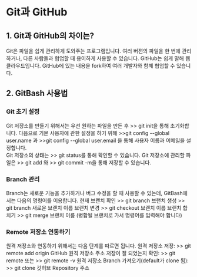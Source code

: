 # Git과 GitHub
## 1. Git과 GitHub의 차이는?
Git은 파일을 쉽게 관리하게 도와주는 프로그램입니다. 여러 버젼의 파일을 한 번에 관리하거나, 다른 사람들과 협업할 때 용이하게 사용할 수 있습니다.
GitHub는 쉽게 말해 웹 클라우드입니다. GitHub에 있는 내용을 fork하여 여러 개발자와 함꼐 협업할 수 있습니다. <br>

## 2. GitBash 사용법
### Git 초기 설정
Git 저장소를 만들기 위해서는 우선 원하는 파일을 만든 후 >> git init을 통해 초기화합니다.
다음으로 기본 사용자에 관한 설정을 하기 위해 >>git config --global user.name 과 >>git config --global user.email 을 통해 사용자 이름과 이메일을 설정합니다.<br>
Git 저장소의 상태는 >> git status를 통해 확인할 수 있습니다.
Git 저장소에 관리할 파일은 >> git add 와 >> git commit -m을 통해 저장할 수 있습니다.<br>

### Branch 관리
Branch는 새로운 기능을 추가하거나 버그 수정을 할 때 사용할 수 있는데, GitBash에서는 다음의 명령어를 이용합니다.
현재 브랜치 확인 >> git branch
브랜치 생성 >> git branch 새로운 브랜치 이름
브랜치 변경 >> git checkout 브랜치 이름
브랜치 합치기 >> git merge 브랜치 이름 (병합될 브랜치로 가서 명령어를 입력해야 합니다)<br>

### Remote 저장소 연동하기
원격 저장소와 연동하기 위해서는 다음 단계를 따르면 됩니다.
원격 저장소 저장: >> git remote add origin GitHub 원격 저장소 주소
저장이 잘 되었는지 확인: >> git remote 또는 >> git remote -v
원격 저장소 Branch 가져오기(default가 clone 됨): >> git clone 깃허브 Repository 주소



